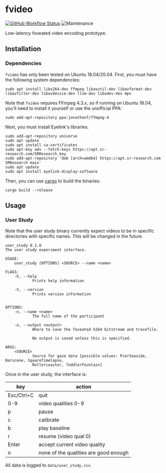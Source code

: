# fvideo

[![GitHub Workflow Status](https://img.shields.io/github/actions/workflow/status/lukehsiao/fvideo/rust.yml)](https://github.com/lukehsiao/fvideo/actions/workflows/rust.yml)
![Maintenance](https://img.shields.io/maintenance/no/2021)

Low-latency foveated video encoding prototype.

## Installation

### Dependencies

`fvideo` has only been tested on Ubuntu 18.04/20.04. First, you must have the
following system dependencies:

```
sudo apt install libx264-dev ffmpeg libavutil-dev libavformat-dev libavfilter-dev libavdevice-dev llvm-dev libudev-dev mpv
```

Note that `fvideo` requires FFmpeg 4.3.x, so if running on Ubuntu 18.04, you'll need to install it
yourself or use the unofficial PPA:

```
sudo add-apt-repository ppa:jonathonf/ffmpeg-4
```

Next, you must install Eyelink's libraries.

```
sudo add-apt-repository universe
sudo apt update
sudo apt install ca-certificates
sudo apt-key adv --fetch-keys https://apt.sr-research.com/SRResearch_key
sudo add-apt-repository 'deb [arch=amd64] https://apt.sr-research.com SRResearch main'
sudo apt update
sudo apt install eyelink-display-software
```

Then, you can use [cargo] to build the binaries:

```
cargo build --release
```

## Usage

### User Study

Note that the user study binary currently expect videos to be in specific directories with specific
names. This will be changed in the future.

```
user_study 0.1.0
The user study experiment interface.

USAGE:
    user_study [OPTIONS] <SOURCE> --name <name>

FLAGS:
    -h, --help
            Prints help information

    -V, --version
            Prints version information


OPTIONS:
    -n, --name <name>
            The full name of the participant

    -o, --output <output>
            Where to save the foveated h264 bitstream and tracefile.

            No output is saved unless this is specified.

ARGS:
    <SOURCE>
            Source for gaze data [possible values: PierSeaside, Barscene, SquareTimelapse,
            Rollercoaster, ToddlerFountain]
```

Once in the user study, the interface is:

| key        | action                                |
| ---------- | ------------------------------------- |
| Esc/Ctrl+C | quit                                  |
| 0-9        | video qualities 0-9                   |
| p          | pause                                 |
| c          | calibrate                             |
| b          | play baseline                         |
| r          | resume (video qual 0)                 |
| Enter      | accept current video quality          |
| n          | none of the qualities are good enough |

All data is logged to `data/user_study.csv`.

[cargo]: https://doc.rust-lang.org/cargo/getting-started/installation.html
